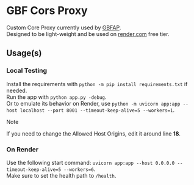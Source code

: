 # GBF Cors Proxy  
Custom Core Proxy currently used by [GBFAP](https://github.com/MizaGBF/GBFAP).  
Designed to be light-weight and be used on [render.com](https://render.com) free tier.  
  
## Usage(s)  
### Local Testing  
Install the requirements with `python -m pip install requirements.txt` if needed.  
Run the app with `python app.py -debug`.  
Or to emulate its behavior on Render, use `python -m uvicorn app:app --host localhost --port 8001 --timeout-keep-alive=5 --workers=1`.  
  
> [!NOTE]  
> If you need to change the Allowed Host Origins, edit it around line **18**.  
  
### On Render  
Use the following start command: `uvicorn app:app --host 0.0.0.0 --timeout-keep-alive=5 --workers=6`.  
Make sure to set the health path to `/health`.